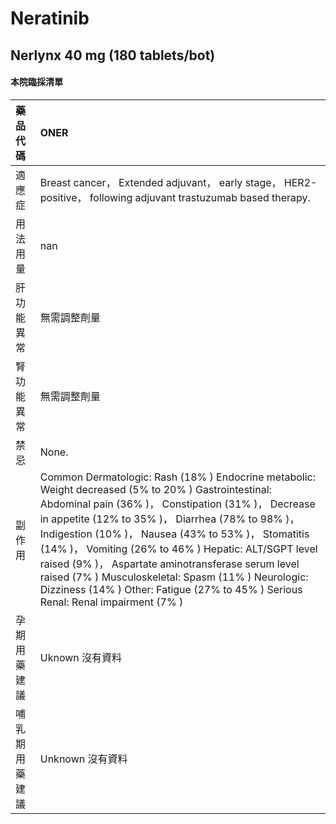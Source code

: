 # Neratinib

## Nerlynx 40 mg (180 tablets/bot)

#### 本院臨採清單

| 藥品代碼       | ONER                                                                                                                                                                                                                                                                                                                                                                                                                                                                                                                              |
|:---------------|:----------------------------------------------------------------------------------------------------------------------------------------------------------------------------------------------------------------------------------------------------------------------------------------------------------------------------------------------------------------------------------------------------------------------------------------------------------------------------------------------------------------------------------|
| 適應症         | Breast cancer， Extended adjuvant， early stage， HER2-positive， following adjuvant trastuzumab based therapy.                                                                                                                                                                                                                                                                                                                                                                                                                   |
| 用法用量       | nan                                                                                                                                                                                                                                                                                                                                                                                                                                                                                                                               |
| 肝功能異常     | 無需調整劑量                                                                                                                                                                                                                                                                                                                                                                                                                                                                                                                      |
| 腎功能異常     | 無需調整劑量                                                                                                                                                                                                                                                                                                                                                                                                                                                                                                                      |
| 禁忌           | None.                                                                                                                                                                                                                                                                                                                                                                                                                                                                                                                             |
| 副作用         | Common Dermatologic: Rash (18% ) Endocrine metabolic: Weight decreased (5% to 20% ) Gastrointestinal: Abdominal pain (36% )， Constipation (31% )， Decrease in appetite (12% to 35% )， Diarrhea (78% to 98% )， Indigestion (10% )， Nausea (43% to 53% )， Stomatitis (14% )， Vomiting (26% to 46% ) Hepatic: ALT/SGPT level raised (9% )， Aspartate aminotransferase serum level raised (7% ) Musculoskeletal: Spasm (11% ) Neurologic: Dizziness (14% ) Other: Fatigue (27% to 45% ) Serious Renal: Renal impairment (7% ) |
| 孕期用藥建議   | Uknown 沒有資料                                                                                                                                                                                                                                                                                                                                                                                                                                                                                                                   |
| 哺乳期用藥建議 | Unknown 沒有資料                                                                                                                                                                                                                                                                                                                                                                                                                                                                                                                  |

